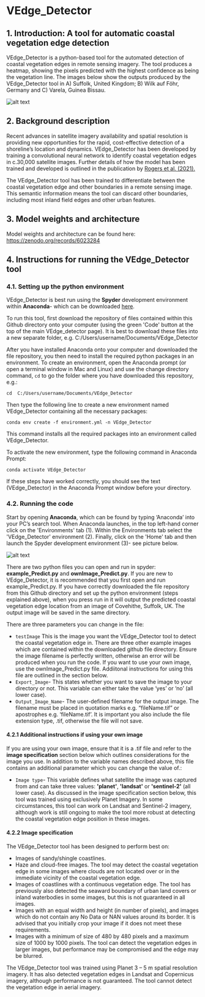 # VEdge_Detector
## 1. Introduction: A tool for automatic coastal vegetation edge detection

VEdge_Detector is a python-based tool for the automated detection of coastal vegetation edges in remote sensing imagery. The tool produces a heatmap, showing the pixels predicted with the highest confidence as being the vegetation line. The images below show the outputs produced by the VEdge_Detector tool in A) Suffolk, United Kingdom; B) Wilk auf Föhr, Germany and C) Varela, Guinea Bissau. 

![alt text](https://github.com/MartinSJRogers/VEdge_Detector/blob/main/example_Images.png) 

## 2. Background description

Recent advances in satellite imagery availability and spatial resolution is providing new opportunities for the rapid, cost-effective detection of a shoreline’s location and dynamics. VEdge_Detector has been developed by training a convolutional neural network to identify coastal vegetation edges in c.30,000 satellite images. Further details of how the model has been trained and developed is outlined in the publication by [Rogers et al. (2021).](https://www.tandfonline.com/doi/abs/10.1080/01431161.2021.1897185?journalCode=tres20)  

The VEdge_Detector tool has been trained to differentiate between the coastal vegetation edge and other boundaries in a remote sensing image. This semantic information means the tool can discard other boundaries, including most inland field edges and other urban features. 

## 3. Model weights and architecture

Model weights and architecture can be found here: https://zenodo.org/records/6023284

## 4. Instructions for running the VEdge_Detector tool

### 4.1. Setting up the python environment

VEdge_Detector is best run using the **Spyder** development environment within **Anaconda**- which can be downloaded [here](https://docs.anaconda.com/anaconda/install/).

To run this tool, first download the repository of files contained within this Github directory onto your computer (using the green 'Code' button at the top of the main VEdge_detector page). It is best to download these files into a new separate folder, e.g. C:/Users/username/Documents/VEdge_Detector

After you have installed Anaconda onto your computer and downloaded the file repository, you then need to install the required python packages in an environment. To create an environment, open the Anaconda prompt (or open a terminal window in Mac and Linux) and use the change directory command, `cd` to go the folder where you have downloaded this repository, e.g.:

```
cd  C:/Users/username/Documents/VEdge_Detector 
```

Then type the following line to create a new environment named VEdge_Detector containing all the necessary packages:

```
conda env create -f environment.yml -n VEdge_Detector
```

This command installs all the required packages into an environment called VEdge_Detector. 

To activate the new environment, type the following command in Anaconda Prompt: 

```
conda activate VEdge_Detector
```

If these steps have worked correctly, you should see the text (VEdge_Detector) in the Anaconda Prompt window before your directory. 

### 4.2. Running the code
Start by opening **Anaconda**, which can be found by typing ‘Anaconda’ into your PC’s search tool. When Anaconda launches, in the top left-hand corner click on the 'Environments' tab (1). Within the Environments tab select the 'VEdge_Detector' environment (2). Finally, click on the 'Home' tab and then launch the Spyder development environment (3)- see picture below. 

![alt text](https://github.com/MartinSJRogers/VEdge_Detector/blob/main/Anaconda_Instructions.png) 

There are two python files you can open and run in spyder: **example_Predict.py** and **ownImage_Predict.py**. If you are new to VEdge_Detector, it is recommended that you first open and run example_Predict.py. If you have correctly downloaded the file repository from this Github directory and set up the python environment (steps explained above), when you press run in it will output the predicted coastal vegetation edge location from an image of Covehithe, Suffolk, UK. The output image will be saved in the same directory. 

There are three parameters you can change in the file: 
-	`testImage` This is the image you want the VEdge_Detector tool to detect the coastal vegetation edge in. There are three other example images which are contained within the downloaded github file directory. Ensure the image filename is perfectly written, otherwise an error will be produced when you run the code. If you want to use your own image, use the ownImage_Predict.py file. Addiitonal instructions for using this file are outlined in the section below. 
-	`Export_Image`- This states whether you want to save the image to your directory or not. This variable can either take the value ‘yes’ or ‘no’ (all lower case). 
-	`Output_Image_Name`- The user-defined filename for the output image. The filename must be placed in quotation marks e.g. “fileName.tif” or apostrophes e.g. ‘fileName.tif’. It is important you also include the file extension type, .tif, otherwise the file will not save. 

#### 4.2.1 Additional instructions if using your own image

If you are using your own image, ensure that it is a .tif file and refer to the **image specification** section below which outlines considerations for the image you use.
In addition to the variable names described above, this file contains an additional parameter which you can change the value of.:

- `Image type`- This variable defines what satellite the image was captured from and can take three values: **'planet'**, **'landsat'** or **'sentinel-2'** (all lower case). As discussed in the image specification section below, this tool was trained using exclusively Planet Imagery. In some circumstances, this tool can work on Landsat and Sentinel-2 imagery, although work is still ongoing to make the tool more robust at detecting the coastal vegetation edge position in these images. 

#### 4.2.2 Image specification

The VEdge_Detector tool has been designed to perform best on:
- Images of sandy/shingle coastlines. 
- Haze and cloud-free images. The tool may detect the coastal vegetation edge in some images where clouds are not located over or in the immediate vicinity of the coastal vegetation edge.
- Images of coastlines with a continuous vegetation edge. The tool has previously also detected the seaward boundary of urban land covers or inland waterbodies in some images, but this is not guaranteed in all images.
- Images with an equal width and height (in number of pixels), and images which do not contain any No Data or NAN values around its border. It is advised that you initially crop your image if it does not meet these requirements. 
- Images with a minimum of size of 480 by 480 pixels and a maximum size of 1000 by 1000 pixels. The tool can detect the vegetation edges in larger images, but performance may be compromised and the edge may be blurred. 

The VEdge_Detector tool was trained using Planet 3 – 5 m spatial resolution imagery. It has also detected vegetation edges in Landsat and Copernicus imagery, although performance is not guaranteed. The tool cannot detect the vegetation edge in aerial imagery. 

